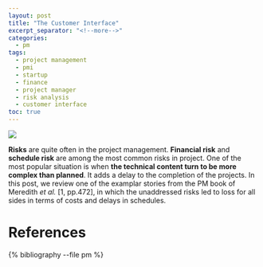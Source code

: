 ```yaml
---
layout: post
title: "The Customer Interface"
excerpt_separator: "<!--more-->"
categories:
  - pm
tags:
  - project management
  - pmi
  - startup
  - finance
  - project manager
  - risk analysis
  - customer interface
toc: true
---
```

![](https://upload.wikimedia.org/wikipedia/commons/e/e3/Reactable_Multitouch.jpg)

__Risks__ are quite often in the project management.
__Financial risk__ and __schedule risk__ are among the most common risks in project.
One of the most popular situation is when __the technical content turn to be more complex than planned__.
It adds a delay to the completion of the projects.
In this post, we review one of the examplar stories from the PM book of Meredith _et al._ [1, pp.472], in which the unaddressed risks led to loss for all sides in terms of costs and delays in schedules. 

<!--more-->


# References

{% bibliography --file pm %}